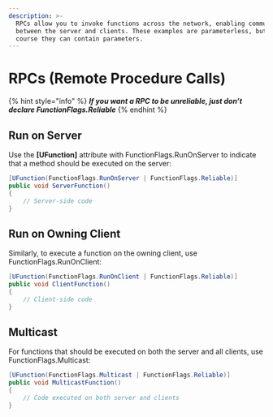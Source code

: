 ```yaml
---
description: >-
  RPCs allow you to invoke functions across the network, enabling communication
  between the server and clients. These examples are parameterless, but of
  course they can contain parameters.
---
```


# RPCs (Remote Procedure Calls)

{% hint style="info" %}
_**If you want a RPC to be unreliable, just don’t declare FunctionFlags.Reliable**_
{% endhint %}

## Run on Server <a href="#run-on-server" id="run-on-server"></a>

Use the **\[UFunction]** attribute with FunctionFlags.RunOnServer to indicate that a method should be executed on the server:

```csharp
[UFunction(FunctionFlags.RunOnServer | FunctionFlags.Reliable)]
public void ServerFunction()
{
    // Server-side code
}
```

## Run on Owning Client <a href="#run-on-owning-client" id="run-on-owning-client"></a>

Similarly, to execute a function on the owning client, use FunctionFlags.RunOnClient:

```csharp
[UFunction(FunctionFlags.RunOnClient | FunctionFlags.Reliable)]
public void ClientFunction()
{
    // Client-side code
}
```

## Multicast <a href="#multicast" id="multicast"></a>

For functions that should be executed on both the server and all clients, use FunctionFlags.Multicast:

```csharp
[UFunction(FunctionFlags.Multicast | FunctionFlags.Reliable)]
public void MulticastFunction()
{
    // Code executed on both server and clients
}
```
